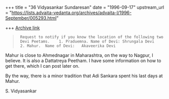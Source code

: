 +++
title = "36 Vidyasankar Sundaresan"
date = "1996-09-17"
upstream_url = "https://lists.advaita-vedanta.org/archives/advaita-l/1996-September/005293.html"

+++
[Archive link](https://lists.advaita-vedanta.org/archives/advaita-l/1996-September/005293.html)

>      Request to notify if you know the location of the following two
>      Devi Peetams.    1. Praduemna. Name of Devi: Shrungala Devi
>      2. Mahur.  Name of Devi:   Akaveerika Devi
>

Mahur is close to Ahmednagar in Maharashtra, on the way to Nagpur, I
believe. It is also a Dattatreya Peetham. I have some information on how
to get there, which I can post later on.

By the way, there is a minor tradition that Adi Sankara spent his last
days at Mahur.

S. Vidyasankar

